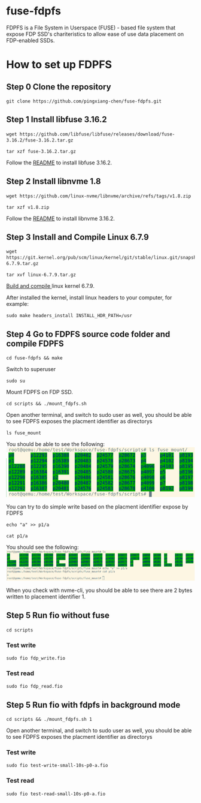 # fuse-fdpfs

FDPFS is a File System in Userspace (FUSE) - based file system that expose FDP SSD's chariteristics to allow ease of use data placement on FDP-enabled SSDs.

# How to set up FDPFS

## Step 0 Clone the repository

```shell
git clone https://github.com/pingxiang-chen/fuse-fdpfs.git
```

## Step 1 Install libfuse 3.16.2

```shell
wget https://github.com/libfuse/libfuse/releases/download/fuse-3.16.2/fuse-3.16.2.tar.gz
```

```shell
tar xzf fuse-3.16.2.tar.gz
```

Follow the <a href="https://github.com/libfuse/libfuse" target="_blank">README</a> to install libfuse 3.16.2.

## Step 2 Install libnvme 1.8

```shell
wget https://github.com/linux-nvme/libnvme/archive/refs/tags/v1.8.zip
```

```shell
tar xzf v1.8.zip
```

Follow the <a href="https://github.com/linux-nvme/libnvme" target="_blank">README</a> to install libnvme 3.16.2.


## Step 3 Install and Compile Linux 6.7.9

```shell
wget https://git.kernel.org/pub/scm/linux/kernel/git/stable/linux.git/snapshot/linux-6.7.9.tar.gz
```

```shell
tar xvf linux-6.7.9.tar.gz
```
<a href="https://phoenixnap.com/kb/build-linux-kernel" target="_blank">Build and compile </a> linux kernel 6.7.9.

After installed the kernel, install linux headers to your computer, for example:

```shell
sudo make headers_install INSTALL_HDR_PATH=/usr
```

## Step 4 Go to FDPFS source code folder and compile FDPFS
```shell
cd fuse-fdpfs && make
```

Switch to superuser

```shell
sudo su
```

Mount FDPFS on FDP SSD.

```shell
cd scripts && ./mount_fdpfs.sh
```

Open another terminal, and switch to sudo user as well, you should be able to see FDPFS exposes the placment identifier as directorys 

```shell
ls fuse_mount
```

You should be able to see the following:
![FDPFS directories](images/fdpfs-directorys.png "FDPFS")

You can try to do simple write based on the placment identifier expose by FDPFS

```shell
echo "a" >> p1/a
```

```shell
cat p1/a
```

You should see the following:
![FDPFS working](images/fdpfs-working.png "FDPFS working")

When you check with nvme-cli, you should be able to see there are 2 bytes written to placement identifier 1.

## Step 5 Run fio without fuse

```shell
cd scripts
```
### Test write

```shell
sudo fio fdp_write.fio
```

### Test read
```shell
sudo fio fdp_read.fio
```

## Step 5 Run fio with fdpfs in background mode

```shell
cd scripts && ./mount_fdpfs.sh 1 
```

Open another terminal, and switch to sudo user as well, you should be able to see FDPFS exposes the placment identifier as directorys

### Test write

```shell
sudo fio test-write-small-10s-p0-a.fio
```

### Test read
```shell
sudo fio test-read-small-10s-p0-a.fio
```